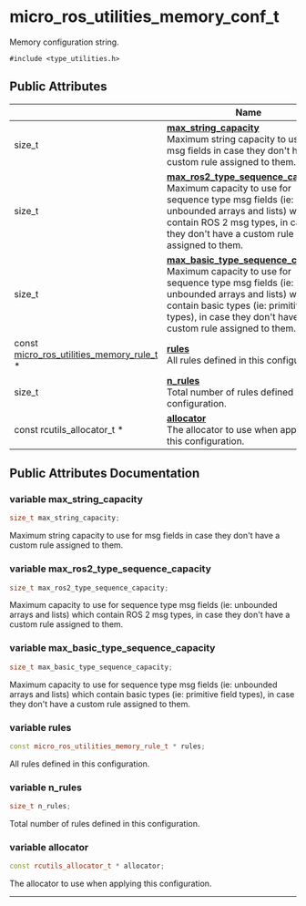 # micro_ros_utilities_memory_conf_t

Memory configuration string. 


`#include <type_utilities.h>`

## Public Attributes

|                | Name           |
| -------------- | -------------- |
| size_t | **[max_string_capacity](#variable-max_string_capacity)** <br>Maximum string capacity to use for msg fields in case they don't have a custom rule assigned to them.  |
| size_t | **[max_ros2_type_sequence_capacity](#variable-max_ros2_type_sequence_capacity)** <br>Maximum capacity to use for sequence type msg fields (ie: unbounded arrays and lists) which contain ROS 2 msg types, in case they don't have a custom rule assigned to them.  |
| size_t | **[max_basic_type_sequence_capacity](#variable-max_basic_type_sequence_capacity)** <br>Maximum capacity to use for sequence type msg fields (ie: unbounded arrays and lists) which contain basic types (ie: primitive field types), in case they don't have a custom rule assigned to them.  |
| const [micro_ros_utilities_memory_rule_t](#micro_ros_utilities_memory_rule_t) * | **[rules](#variable-rules)** <br>All rules defined in this configuration.  |
| size_t | **[n_rules](#variable-n_rules)** <br>Total number of rules defined in this configuration.  |
| const rcutils_allocator_t * | **[allocator](#variable-allocator)** <br>The allocator to use when applying this configuration.  |

## Public Attributes Documentation

### variable max_string_capacity

```cpp
size_t max_string_capacity;
```

Maximum string capacity to use for msg fields in case they don't have a custom rule assigned to them. 

### variable max_ros2_type_sequence_capacity

```cpp
size_t max_ros2_type_sequence_capacity;
```

Maximum capacity to use for sequence type msg fields (ie: unbounded arrays and lists) which contain ROS 2 msg types, in case they don't have a custom rule assigned to them. 

### variable max_basic_type_sequence_capacity

```cpp
size_t max_basic_type_sequence_capacity;
```

Maximum capacity to use for sequence type msg fields (ie: unbounded arrays and lists) which contain basic types (ie: primitive field types), in case they don't have a custom rule assigned to them. 

### variable rules

```cpp
const micro_ros_utilities_memory_rule_t * rules;
```

All rules defined in this configuration. 

### variable n_rules

```cpp
size_t n_rules;
```

Total number of rules defined in this configuration. 

### variable allocator

```cpp
const rcutils_allocator_t * allocator;
```

The allocator to use when applying this configuration. 

-------------------------------